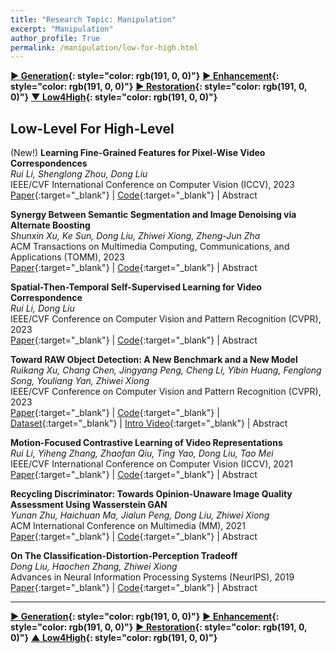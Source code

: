 ```yaml
---
title: "Research Topic: Manipulation"
excerpt: "Manipulation"
author_profile: True
permalink: /manipulation/low-for-high.html
---
```



__[▶ Generation](/manipulation/editing-generation){: style="color: rgb(191, 0, 0)"}__
__[▶ Enhancement](/manipulation/hdr-enhancement){: style="color: rgb(191, 0, 0)"}__ 
__[▶ Restoration](/manipulation/restoration){: style="color: rgb(191, 0, 0)"}__ 
__[▼ Low4High](/manipulation/low-for-high){: style="color: rgb(191, 0, 0)"}__



## Low-Level For High-Level

<span><highlighted>(New!)</highlighted></span> **Learning Fine-Grained Features for Pixel-Wise Video Correspondences** <br>
*Rui Li, Shenglong Zhou, Dong Liu* <br>
<span><pub>IEEE/CVF International Conference on Computer Vision (ICCV), 2023</pub></span> <br> 
[Paper](https://openaccess.thecvf.com/content/ICCV2023/html/Li_Learning_Fine-Grained_Features_for_Pixel-Wise_Video_Correspondences_ICCV_2023_paper.html){:target="_blank"} |
[Code](https://github.com/qianduoduolr/FGVC){:target="_blank"} |
<a onclick='expandABS("li23iccv")'> Abstract </a>
<div style="display: none;" class=abs id="li23iccv"><br>
Video analysis tasks rely heavily on identifying the pixels from different frames that correspond to the same visual target. To tackle this problem, recent studies have advocated feature learning methods that aim to learn distinctive representations to match the pixels, especially in a self-supervised fashion. Unfortunately, these methods have difficulties for tiny or even single-pixel visual targets. Pixel-wise video correspondences were traditionally related to optical flows, which however lead to deterministic correspondences and lack robustness on real-world videos. We address the problem of learning features for establishing pixel-wise correspondences. Motivated by optical flows as well as the self-supervised feature learning, we propose to use not only labeled synthetic videos but also unlabeled real-world videos for learning fine-grained representations in a holistic framework. We adopt an adversarial learning scheme to enhance the generalization ability of the learned features. Moreover, we design a coarse-to-fine framework to pursue high computational efficiency. Our experimental results on a series of correspondence-based tasks demonstrate that the proposed method outperforms state-of-the-art rivals in both accuracy and efficiency.
</div>



**Synergy Between Semantic Segmentation and Image Denoising via Alternate Boosting** <br>
*Shunxin Xu, Ke Sun, Dong Liu, Zhiwei Xiong, Zheng-Jun Zha* <br>
<span><pub>ACM Transactions on Multimedia Computing, Communications, and Applications (TOMM), 2023</pub></span> <br>
[Paper](https://dl.acm.org/doi/abs/10.1145/3548459){:target="_blank"} | 
[Code](https://github.com/powder21/SDABN){:target="_blank"} |
<a onclick='expandABS("xu23tomm")'> Abstract </a>
<div style="display: none;" class=abs id="xu23tomm"><br>
The capability of image semantic segmentation may be deteriorated due to the noisy input image, where image denoising prior to segmentation may help. Both image denoising and semantic segmentation have been developed significantly with the advance of deep learning. In this work, we are interested in the synergy between these two tasks by using a holistic deep model. We observe that not only denoising helps combat the drop of segmentation accuracy due to the noisy input, but also pixel-wise semantic information boosts the capability of denoising. We then propose a boosting network to perform denoising and segmentation alternately. The proposed network is composed of multiple segmentation and denoising blocks (SDBs), each of which estimates a semantic map and then uses the map to regularize denoising. Experimental results show that the denoised image quality is improved substantially and the segmentation accuracy is improved to close to that on clean images, and segmentation and denoising are both boosted as the number of SDBs increases. On the Cityscapes dataset, using three SDBs improves the denoising quality to 34.42 dB in PSNR, and the segmentation accuracy to 66.5 in mIoU, when the additive white Gaussian noise level is 50.
</div>


**Spatial-Then-Temporal Self-Supervised Learning for Video Correspondence** <br>
*Rui Li, Dong Liu* <br>
<span><pub>IEEE/CVF Conference on Computer Vision and Pattern Recognition (CVPR), 2023</pub></span> <br>
[Paper](https://openaccess.thecvf.com/content/CVPR2023/html/Li_Spatial-Then-Temporal_Self-Supervised_Learning_for_Video_Correspondence_CVPR_2023_paper.html){:target="_blank"} |
[Code](https://github.com/qianduoduolr/Spa-then-Temp){:target="_blank"} |
<a onclick='expandABS("li23")'> Abstract </a>
<div style="display: none;" class=abs id="li23"><br>
In low-level video analyses, effective representations are important to derive the correspondences between video frames. These representations have been learned in a self-supervised fashion from unlabeled images/videos, using carefully designed pretext tasks in some recent studies. However, the previous work concentrates on either spatial-discriminative features or temporal-repetitive features, with little attention to the synergy between spatial and temporal cues. To address this issue, we propose a novel spatial-then-temporal self-supervised learning method. Specifically, we firstly extract spatial features from unlabeled images via contrastive learning, and secondly enhance the features by exploiting the temporal cues in unlabeled videos via reconstructive learning. In the second step, we design a global correlation distillation loss to ensure the learning not to forget the spatial cues, and we design a local correlation distillation loss to combat the temporal discontinuity that harms the reconstruction. The proposed method outperforms the state-of-the-art self-supervised methods, as established by the experimental results on a series of correspondence-based video analysis tasks. Also, we performed ablation studies to verify the effectiveness of the two-step design as well as the distillation losses.
</div>


**Toward RAW Object Detection: A New Benchmark and a New Model** <br>
*Ruikang Xu, Chang Chen, Jingyang Peng, Cheng Li, Yibin Huang, Fenglong Song, Youliang Yan, Zhiwei Xiong* <br>
<span><pub>IEEE/CVF Conference on Computer Vision and Pattern Recognition (CVPR), 2023</pub></span> <br>
[Paper](https://openaccess.thecvf.com/content/CVPR2023/html/Xu_Toward_RAW_Object_Detection_A_New_Benchmark_and_a_New_CVPR_2023_paper.html){:target="_blank"} |
[Code](https://gitee.com/mindspore/models/tree/master/research/cv/RAOD){:target="_blank"} |
[Dataset](https://openi.pcl.ac.cn/innovation_contest/innov202305091731448/datasets){:target="_blank"} |
[Intro Video](https://www.youtube.com/watch?v=dyudIByvYKc){:target="_blank"} |
<a onclick='expandABS("xu23cvpr")'> Abstract </a>
<div style="display: none;" class=abs id="xu23cvpr"><br>
In many computer vision applications (e.g., robotics and autonomous driving), high dynamic range (HDR) data is necessary for object detection algorithms to handle a variety of lighting conditions, such as strong glare. In this paper, we aim to achieve object detection on RAW sensor data, which naturally saves the HDR information from image sensors without extra equipment costs. We build a novel RAW sensor dataset, named ROD, for Deep Neural Networks (DNNs)-based object detection algorithms to be applied to HDR data. The ROD dataset contains a large amount of annotated instances of day and night driving scenes in 24-bit dynamic range. Based on the dataset, we first investigate the impact of dynamic range for DNNs-based detectors and demonstrate the importance of dynamic range adjustment for detection on RAW sensor data. Then, we propose a simple and effective adjustment method for object detection on HDR RAW sensor data, which is image adaptive and jointly optimized with the downstream detector in an end-to-end scheme. Extensive experiments demonstrate that the performance of detection on RAW sensor data is significantly superior to standard dynamic range (SDR) data in different situations. Moreover, we analyze the influence of texture information and pixel distribution of input data on the performance of the DNNs-based detector.
</div>


**Motion-Focused Contrastive Learning of Video Representations** <br>
*Rui Li, Yiheng Zhang, Zhaofan Qiu, Ting Yao, Dong Liu, Tao Mei* <br>
<span><pub>IEEE/CVF International Conference on Computer Vision (ICCV), 2021</pub></span> <br>
[Paper](https://openaccess.thecvf.com/content/ICCV2021/papers/Li_Motion-Focused_Contrastive_Learning_of_Video_Representations_ICCV_2021_paper.pdf){:target="_blank"} |
[Code](https://github.com/YihengZhang-CV/MCL-Motion-Focused-Contrastive-Learning){:target="_blank"} |
<a onclick='expandABS("li21")'> Abstract </a>
<div style="display: none;" class=abs id="li21"><br>
Motion, as the most distinct phenomenon in a video to involve the changes over time, has been unique and critical to the development of video representation learning. In this paper, we ask the question: how important is the motion particularly for self-supervised video representation learning. To this end, we compose a duet of exploiting the motion for data augmentation and feature learning in the regime of contrastive learning. Specifically, we present a Motion-focused Contrastive Learning (MCL) method that regards such duet as the foundation. On one hand, MCL capitalizes on optical flow of each frame in a video to temporally and spatially sample the tubelets (i.e., sequences of associated frame patches across time) as data augmentations. On the other hand, MCL further aligns gradient maps of the convolutional layers to optical flow maps from spatial, temporal and spatio-temporal perspectives, in order to ground motion information in feature learning. Extensive experiments conducted on R(2+1)D backbone demonstrate the effectiveness of our MCL. On UCF101, the linear classifier trained on the representations learnt by MCL achieves 81.91% top-1 accuracy, outperforming ImageNet supervised pre-training by 6.78%. On Kinetics-400, MCL achieves 66.62% top-1 accuracy under the linear protocol.
</div>


**Recycling Discriminator: Towards Opinion-Unaware Image Quality Assessment Using Wasserstein GAN** <br>
*Yunan Zhu, Haichuan Ma, Jialun Peng, Dong Liu, Zhiwei Xiong* <br>
<span><pub>ACM International Conference on Multimedia (MM), 2021</pub></span> <br>
[Paper](https://dl.acm.org/doi/abs/10.1145/3474085.3479234){:target="_blank"} |
[Code](https://github.com/YunanZhu/RecycleD){:target="_blank"} |
<a onclick='expandABS("zhu21")'> Abstract </a>
<div style="display: none;" class=abs id="zhu21"><br>
Generative adversarial networks (GANs) have been extensively used for training networks that perform image generation. After training, the discriminator in GAN was not used anymore. We propose to recycle the trained discriminator for another use: no-reference image quality assessment (NR-IQA). We are motivated by twofold facts. First, in Wasserstein GAN (WGAN), the discriminator is designed to calculate the distance between the distribution of generated images and that of real images; thus, the trained discriminator may encode the distribution of real-world images. Second, NR-IQA often needs to leverage the distribution of real-world images for assessing image quality. We then conjecture that using the trained discriminator for NR-IQA may help get rid of any human-labeled quality opinion scores and lead to a new opinion-unaware (OU) method. To validate our conjecture, we start from a restricted NR-IQA problem, that is IQA for artificially super-resolved images. We train super-resolution (SR) WGAN with two kinds of discriminators: one is to directly evaluate the entire image, and the other is to work on small patches. For the latter kind, we obtain patch-wise quality scores, and then have the flexibility to fuse the scores, e.g., by weighted average. Moreover, we directly extend the trained discriminators for authentically distorted images that have different kinds of distortions. Our experimental results demonstrate that the proposed method is comparable to the state-of-the-art OU NR-IQA methods on SR images and is even better than them on authentically distorted images. Our method provides a better interpretable approach to NR-IQA. Our code and models are available at https://github.com/YunanZhu/RecycleD.
</div>



**On The Classification-Distortion-Perception Tradeoff** <br>
*Dong Liu, Haochen Zhang, Zhiwei Xiong* <br>
<span><pub>Advances in Neural Information Processing Systems (NeurIPS), 2019</pub></span> <br>
[Paper](https://proceedings.neurips.cc/paper/2019/hash/6c29793a140a811d0c45ce03c1c93a28-Abstract.html){:target="_blank"} |
[Code](https://github.com/AlanZhang1995/CDP-Tradeoff){:target="_blank"} |
<a onclick='expandABS("liu19")'> Abstract </a>
<div style="display: none;" class=abs id="liu19"><br>
Signal degradation is ubiquitous, and computational restoration of degraded signal has been investigated for many years. Recently, it is reported that the capability of signal restoration is fundamentally limited by the so-called perception-distortion tradeoff, i.e. the distortion and the perceptual difference between the restored signal and the ideal "original" signal cannot be made both minimal simultaneously. Distortion corresponds to signal fidelity and perceptual difference corresponds to perceptual naturalness, both of which are important metrics in practice. Besides, there is another dimension worthy of consideration--the semantic quality of the restored signal, i.e. the utility of the signal for recognition purpose. In this paper, we extend the previous perception-distortion tradeoff to the case of classification-distortion-perception (CDP) tradeoff, where we introduced the classification error rate of the restored signal in addition to distortion and perceptual difference. In particular, we consider the classification error rate achieved on the restored signal using a predefined classifier as a representative metric for semantic quality. We rigorously prove the existence of the CDP tradeoff, i.e. the distortion, perceptual difference, and classification error rate cannot be made all minimal simultaneously. We also provide both simulation and experimental results to showcase the CDP tradeoff. Our findings can be useful especially for computer vision research where some low-level vision tasks (signal restoration) serve for high-level vision tasks (visual understanding). Our code and models have been published.

 </div>

 ---

 
__[▶ Generation](/manipulation/editing-generation){: style="color: rgb(191, 0, 0)"}__
__[▶ Enhancement](/manipulation/hdr-enhancement){: style="color: rgb(191, 0, 0)"}__ 
__[▶ Restoration](/manipulation/restoration){: style="color: rgb(191, 0, 0)"}__ 
__[▲ Low4High](/manipulation/low-for-high){: style="color: rgb(191, 0, 0)"}__
